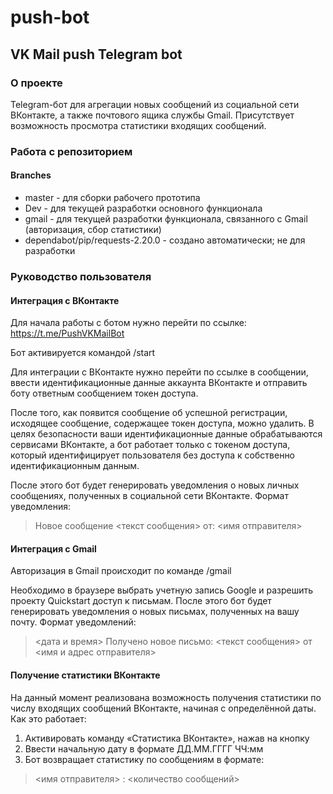 # push-bot
## VK Mail push Telegram bot


### О проекте
Telegram-бот для агрегации новых сообщений из социальной сети ВКонтакте, а также почтового ящика службы Gmail. Присутствует возможность просмотра статистики входящих сообщений.

### Работа с репозиторием
#### Branches

* master - для сборки рабочего прототипа
* Dev - для текущей разработки основного функционала
* gmail - для текущей разработки функционала, связанного с Gmail (авторизация, сбор статистики)
* dependabot/pip/requests-2.20.0 - создано автоматически; не для разработки


### Руководство пользователя
#### Интеграция с ВКонтакте

Для начала работы с ботом нужно перейти по ссылке:
 https://t.me/PushVKMailBot

Бот активируется командой /start

Для интеграции с ВКонтакте нужно перейти по ссылке в сообщении, ввести идентификационные данные аккаунта ВКонтакте и отправить боту ответным сообщением токен доступа.

После того, как появится сообщение об успешной регистрации, исходящее сообщение, содержащее токен доступа, можно удалить. В целях безопасности ваши идентификационные данные обрабатываются сервисами ВКонтакте, а бот работает только с токеном доступа, который идентифицирует пользователя без доступа к собственно идентификационным данным.

После этого бот будет генерировать уведомления о новых личных сообщениях, полученных в социальной сети ВКонтакте. Формат уведомления:

> Новое сообщение <текст сообщения> от: <имя отправителя>

#### Интеграция с Gmail

Авторизация в Gmail происходит по команде /gmail

Необходимо в браузере выбрать учетную запись Google и разрешить проекту Quickstart доступ к письмам. После этого бот будет генерировать уведомления о новых письмах, полученных на вашу почту. Формат уведомлений:

> <дата и время> Получено новое письмо: <текст сообщения> от <имя и адрес отправителя>

#### Получение статистики ВКонтакте

На данный момент реализована возможность получения статистики по числу входящих сообщений ВКонтакте, начиная с определённой даты. Как это работает:
1) Активировать команду «Статистика ВКонтакте», нажав на кнопку
2) Ввести начальную дату в формате ДД.ММ.ГГГГ ЧЧ:мм
3) Бот возвращает статистику по сообщениям в формате:

> <имя отправителя> : <количество сообщений>
